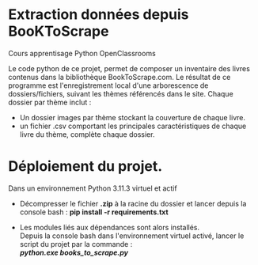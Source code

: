 # Extraction données depuis BooKToScrape
Cours apprentisage Python OpenClassrooms

Le code python de ce projet, permet de composer un inventaire des livres contenus dans la bibliothèque BookToScrape.com.
Le résultat de ce programme est l'enregistrement local d'une arborescence de dossiers/fichiers, suivant les thèmes référencés dans le site.
Chaque dossier par thème inclut :
  -  Un dossier images par thème stockant la couverture de chaque livre.
  -  un fichier .csv comportant les principales caractéristiques de chaque livre du thème, complète chaque dossier.
  

# Déploiement du projet.

Dans un environnement Python 3.11.3 virtuel et actif 

  -  Décompresser le fichier **.zip** à la racine du dossier et lancer depuis la console bash :
	**pip install -r requirements.txt**
	
  -  Les modules liés aux dépendances sont alors installés.<br>
     Depuis la console bash dans l'environnement virtuel activé, lancer le script du projet par la commande :<br> **_python.exe books_to_scrape.py_**
	

